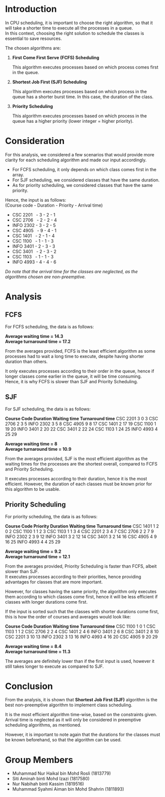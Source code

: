 # Introduction

In CPU scheduling, it is important to choose the right algorithm, so that it will take a shorter time to execute all the processes in a queue.  
In this context, choosing the right solution to schedule the classes is essential to save resources.

The chosen algorithms are:

1. **First Come First Serve (FCFS) Scheduling**

	This algorithm executes processes based on which process comes first in the queue.


2. **Shortest Job First (SJF) Scheduling**

	This algorithm executes processes based on which process in the queue has a shorter burst time. In this case, the duration of the class.


3. **Priority Scheduling**

	This algorithm executes processes based on which process in the queue has a higher priority (lower integer = higher priority).

# Consideration

For this analysis, we considered a few scenarios that would provide more clarity for each scheduling algorithm and made our input accordingly.

* For FCFS scheduling, it only depends on which class comes first in the array.
* For SJF scheduling, we considered classes that have the same duration.
* As for priority scheduling, we considered classes that have the same priority.

Hence, the input is as follows:  
(Course code - Duration - Priority - Arrival time)

* CSC 2201 &nbsp;&nbsp;- 3 - 2 - 1
* CSC 2706 &nbsp;&nbsp;- 2 - 2 - 4
* INFO 2302 - 3 - 2 - 5
* CSC 4905 &nbsp;&nbsp;- 9 - 4 - 1
* CSC 1401 &nbsp;&nbsp;- 2 - 1 - 4
* CSC 1100 &nbsp;&nbsp;- 1 - 1 - 3
* INFO 3401 - 2 - 3 - 3
* CSC 3401 &nbsp;&nbsp;- 2 - 3 - 2
* CSC 1103 &nbsp;&nbsp;- 1 - 1 - 3
* INFO 4993 - 4 - 4 - 6

*Do note that the arrival time for the classes are neglected, as the algorithms chosen are non-preemptive.*

# Analysis

## FCFS

For FCFS scheduling, the data is as follows:

**Average waiting time = 14.3**  
**Average turnaround time = 17.2**

From the averages provided, FCFS is the least efficient algorithm as some processes had to wait a long time to execute, despite having shorter duration than others.

It only executes processes according to their order in the queue, hence if longer classes come earlier in the queue, it will be time consuming.  
Hence, it is why FCFS is slower than SJF and Priority Scheduling.

## SJF

For SJF scheduling, the data is as follows:

**Course Code   Duration   Waiting time   Turnaround time**
   CSC 2201        3            0               3
   CSC 2706        2            3               5
   INFO 2302       3            5               8
   CSC 4905        9            8               17
   CSC 1401        2            17              19
   CSC 1100        1            19              20
   INFO 3401       2            20              22
   CSC 3401        2            22              24
   CSC 1103        1            24              25
   INFO 4993       4            25              29

**Average waiting time = 8**  
**Average turnaround time = 10.9**

From the averages provided, SJF is the most efficient algorithm as the waiting times for the processes are the shortest overall, compared to FCFS and Priority Scheduling.

It executes processes according to their duration, hence it is the most efficient. However, the duration of each classes must be known prior for this algorithm to be usable.

## Priority Scheduling

For priority scheduling, the data is as follows:

**Course Code   Priority   Duration   Waiting time   Turnaround time**
   CSC 1401        1          2            0               2
   CSC 1100        1          1            2               3
   CSC 1103        1          1            3               4
   CSC 2201        2          3            4               7
   CSC 2706        2          2            7               9
   INFO 2302       2          3            9               12
   INFO 3401       3          2            12              14
   CSC 3401        3          2            14              16
   CSC 4905        4          9            16              25
   INFO 4993       4          4            25              29


**Average waiting time = 9.2**  
**Average turnaround time = 12.1**

From the averages provided, Priority Scheduling is faster than FCFS, albeit slower than SJF.  
It executes processes according to their priorities, hence providing advantages for classes that are more important.

However, for classes having the same priority, the algorithm only executes them according to which classes come first, hence it will be less efficient if classes with longer durations come first.

If the input is sorted such that the classes with shorter durations come first, this is how the order of courses and averages would look like:

**Course Code   Duration   Waiting time   Turnaround time**
   CSC 1100        1            0               1
   CSC 1103        1            1               2
   CSC 2706        2            2               4
   CSC 1401        2            4               6
   INFO 3401       2            6               8
   CSC 3401        2            8               10
   CSC 2201        3            10              13
   INFO 2302       3            13              16
   INFO 4993       4            16              20
   CSC 4905        9            20              29

**Average waiting time = 8.4**  
**Average turnaround time = 11.3**

The averages are definitely lower than if the first input is used, however it still takes longer to execute as compared to SJF.

# Conclusion

From the analysis, it is shown that **Shortest Job First (SJF)** algorithm is the best non-preemptive algorithm to implement class scheduling.

It is the most efficient algorithm time-wise, based on the constraints given. Arrival time is neglected as it will only be considered in preemptive scheduling algorithms, as mentioned.

However, it is important to note again that the durations for the classes must be known beforehand, so that the algorithm can be used.  

# Group Members

* Muhammad Nur Haikal bin Mohd Rosli (1813779)
* Siti Aminah binti Mohd Izazi (1817580)
* Nur Nabihah binti Kassim (1819516)
* Muhammad Syahmi Aiman bin Mohd Shahrin (1811893)
